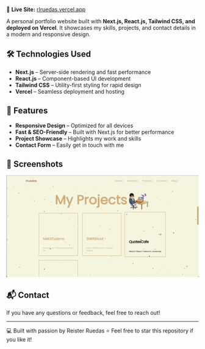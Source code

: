 
🚀 **Live Site:** [rlruedas.vercel.app](https://rlruedas.vercel.app/)

A personal portfolio website built with **Next.js, React.js, Tailwind CSS, and deployed on Vercel**. It showcases my skills, projects, and contact details in a modern and responsive design.

## 🛠️ Technologies Used
- **Next.js** – Server-side rendering and fast performance
- **React.js** – Component-based UI development
- **Tailwind CSS** – Utility-first styling for rapid design
- **Vercel** – Seamless deployment and hosting

## 🎨 Features
- **Responsive Design** – Optimized for all devices
- **Fast & SEO-Friendly** – Built with Next.js for better performance
- **Project Showcase** – Highlights my work and skills
- **Contact Form** – Easily get in touch with me

## 📸 Screenshots
![Projects Section](https://raw.githubusercontent.com/rlruedas/my-portfolio/main/public/readmeimages/projects.png)

## 📬 Contact
If you have any questions or feedback, feel free to reach out!

---

💻 Built with passion by Reister Ruedas
⭐ Feel free to star this repository if you like it!
